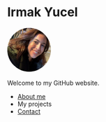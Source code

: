 <!DOCTYPE html>
<html>
<head>
<meta name="viewport" content="width=device-width, initial-scale=1">
<style>
img {
  border-radius: 50%;
}
</style>
</head>
  
<body>
<h1>Irmak Yucel</h1>
<img src="/IMG_3341 2.jpg" alt="pic" width="100" height="100">
<p>Welcome to my GitHub website.</p>
<ul>
  <li><a href="about.md">About me</a></li>
  <li>My projects</li>
  <li><a href="contact.md">Contact</a></li>
</ul>
</body>
</html>
